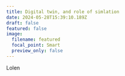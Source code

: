 ```yaml
---
title: Digital twin, and role of simlation
date: 2024-05-28T15:39:10.189Z
draft: false
featured: false
image:
  filename: featured
  focal_point: Smart
  preview_only: false
---
```

L﻿olen